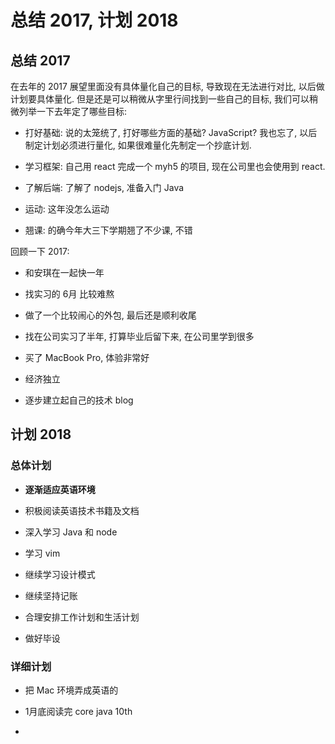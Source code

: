 # 总结 2017, 计划 2018

## 总结 2017

在去年的 2017 展望里面没有具体量化自己的目标, 导致现在无法进行对比, 以后做计划要具体量化. 但是还是可以稍微从字里行间找到一些自己的目标, 我们可以稍微列举一下去年定了哪些目标:

- 打好基础: 说的太笼统了, 打好哪些方面的基础? JavaScript? 我也忘了, 以后制定计划必须进行量化, 如果很难量化先制定一个抄底计划.

- 学习框架: 自己用 react 完成一个 myh5 的项目, 现在公司里也会使用到 react.

- 了解后端: 了解了 nodejs, 准备入门 Java

- 运动: 这年没怎么运动

- 翘课: 的确今年大三下学期翘了不少课, 不错

回顾一下 2017:

- 和安琪在一起快一年

- 找实习的 6月 比较难熬

- 做了一个比较闹心的外包, 最后还是顺利收尾

- 找在公司实习了半年, 打算毕业后留下来, 在公司里学到很多

- 买了 MacBook Pro, 体验非常好

- 经济独立

- 逐步建立起自己的技术 blog

## 计划 2018

### 总体计划

- **逐渐适应英语环境**

- 积极阅读英语技术书籍及文档

- 深入学习 Java 和 node

- 学习 vim

- 继续学习设计模式

- 继续坚持记账

- 合理安排工作计划和生活计划

- 做好毕设

### 详细计划

- 把 Mac 环境弄成英语的

- 1月底阅读完 core java 10th

- 